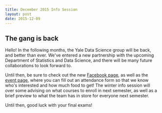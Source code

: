 ```yaml
---
title: December 2015 Info Session
layout: post
date: 2015-12-09
---
```


## The gang is back

Hello! In the following months, the Yale Data Science group will be back, and better than ever. We've entered
a new partnership with the upcoming Department of Statistics and Data Science, and there will be many
future collaborations to look forward to.

Until then, be sure to check out the new [Facebook page](https://facebook.com/YaleDataScience), as well as
the [event page](https://www.facebook.com/events/524410961054701/), where you can fill out an attendance form so that we know who's interested and how much food to get! The winter info session will over some advising on
what courses to enroll in next semester, as well as a brief preview to what the team has in store for everyone
next semester.

Until then, good luck with your final exams!

